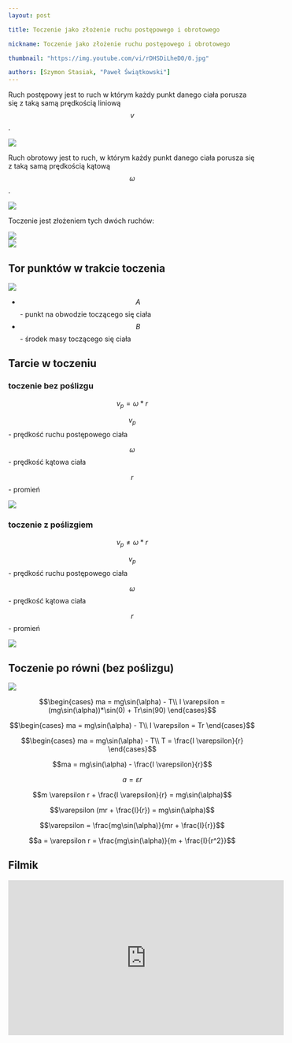 ```yaml
---
layout: post

title: Toczenie jako złożenie ruchu postępowego i obrotowego

nickname: Toczenie jako złożenie ruchu postępowego i obrotowego

thumbnail: "https://img.youtube.com/vi/rDHSDiLheD0/0.jpg"

authors: [Szymon Stasiak, "Paweł Świątkowski"]
---
```

Ruch postępowy jest to ruch w którym każdy punkt danego ciała porusza się z taką samą prędkością liniową $$v$$.

<div class="row"><div class="col s6"><img class="materialboxed responsive-img" data-src="//i.imgur.com/TvIbRDW.png" src="//i.imgur.com/TvIbRDWm.png"></div></div>

Ruch obrotowy jest to ruch, w którym każdy punkt danego ciała porusza się z taką samą prędkością kątową $$\omega$$.

<div class="row"><div class="col s6"><img class="materialboxed responsive-img" data-src="//i.imgur.com/Qeg7mmY.png" src="//i.imgur.com/Qeg7mmYm.png"></div></div>

Toczenie jest złożeniem tych dwóch ruchów:

<div class="row"><div class="col s6"><img class="materialboxed responsive-img" data-src="//i.imgur.com/bS8GoXD.png" src="//i.imgur.com/bS8GoXDm.png"></div><div class="col s6"><img class="materialboxed responsive-img" data-src="//i.imgur.com/pqvZfLk.png" src="//i.imgur.com/pqvZfLkm.png"></div></div>

## Tor punktów w trakcie toczenia

<div class="row"><div class="col s6"><img class="materialboxed responsive-img" data-src="//i.imgur.com/HynPr97.png" src="//i.imgur.com/HynPr97m.png"></div></div>

- $$A$$ - punkt na obwodzie toczącego się ciała
- $$B$$ - środek masy toczącego się ciała



## Tarcie w toczeniu

### toczenie bez poślizgu

$$v_p = \omega * r$$

$$v_p$$ - prędkość ruchu postępowego ciała

$$\omega$$ - prędkość kątowa ciała

$$r$$ - promień

<div class="row"><div class="col s6"><img class="materialboxed responsive-img" data-src="//i.imgur.com/pqvZfLk.png" src="//i.imgur.com/pqvZfLkm.png"></div></div>

### toczenie z poślizgiem

$$v_p \neq \omega * r$$

$$v_p$$ - prędkość ruchu postępowego ciała

$$\omega$$ - prędkość kątowa ciała

$$r$$ - promień

<div class="row"><div class="col s6"><img class="materialboxed responsive-img" data-src="//i.imgur.com/QrDKjOU.png" src="//i.imgur.com/QrDKjOUm.png"></div></div>

## Toczenie po równi (bez poślizgu)

<div class="row"><div class="col s6"><img class="materialboxed responsive-img" data-src="//i.imgur.com/AjlaDDS.png" src="//i.imgur.com/AjlaDDSm.png"></div></div>

$$\begin{cases} ma = mg\sin(\alpha) - T\\ I \varepsilon = (mg\sin(\alpha))*\sin(0) + Tr\sin(90) \end{cases}$$

$$\begin{cases} ma = mg\sin(\alpha) - T\\ I \varepsilon = Tr \end{cases}$$

$$\begin{cases} ma = mg\sin(\alpha) - T\\ T = \frac{I \varepsilon}{r} \end{cases}$$

$$ma = mg\sin(\alpha) - \frac{I \varepsilon}{r}$$

$$a = \varepsilon r$$

$$m \varepsilon r + \frac{I \varepsilon}{r} = mg\sin(\alpha)$$

$$\varepsilon (mr + \frac{I}{r}) = mg\sin(\alpha)$$

$$\varepsilon = \frac{mg\sin(\alpha)}{mr + \frac{I}{r}}$$

$$a = \varepsilon r = \frac{mg\sin(\alpha)}{m + \frac{I}{r^2}}$$


## Filmik

<div class="video-container"><iframe width="560" height="315" src="https://www.youtube.com/embed/rDHSDiLheD0?rel=0" frameborder="0" allowfullscreen></iframe></div>
